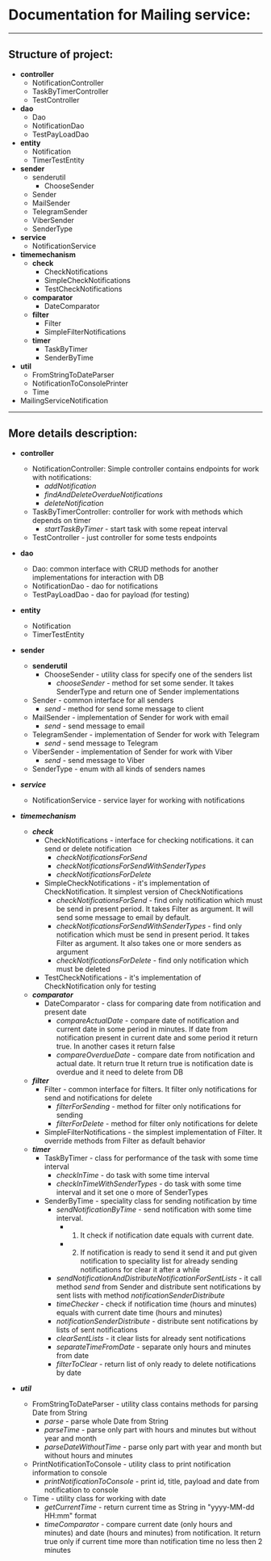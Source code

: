 # Documentation for Mailing service:
***
## Structure of project:
* **controller**
    * NotificationController
    * TaskByTimerController
    * TestController
* **dao**
    * Dao
    * NotificationDao
    * TestPayLoadDao
* **entity**
    * Notification
    * TimerTestEntity
* **sender**
   * senderutil
      * ChooseSender
   * Sender
   * MailSender
   * TelegramSender
   * ViberSender
   * SenderType
* **service**
    * NotificationService
* **timemechanism**
    * **check**
      * CheckNotifications
      * SimpleCheckNotifications
      * TestCheckNotifications
    * **comparator**
      * DateComparator
    * **filter**
      * Filter
      * SimpleFilterNotifications
    * **timer**
      * TaskByTimer
      * SenderByTime
* **util**
    * FromStringToDateParser
    * NotificationToConsolePrinter
    * Time
* MailingServiceNotification

***
## More details description:
* **controller**
    * NotificationController:
  Simple controller contains endpoints for work with notifications:
      * *addNotification*
      * *findAndDeleteOverdueNotifications*
      * *deleteNotification*
    * TaskByTimerController: controller for work with methods which depends on
  timer
      * *startTaskByTimer* - start task with some repeat interval
    * TestController - just controller for some tests endpoints
* **dao**
    * Dao: common interface with CRUD methods for another implementations for 
  interaction with DB
    * NotificationDao - dao for notifications
    * TestPayLoadDao - dao for payload (for testing)
* **entity**
    * Notification
    * TimerTestEntity

* **sender**
    * **senderutil**
        * ChooseSender - utility class for specify one of the senders list
          * *chooseSender* - method for set some sender. It takes SenderType
      and return one of Sender implementations
    * Sender - common interface for all senders
        * *send* - method for send some message to client
    * MailSender - implementation of Sender for work with email
      * *send* - send message to email
    * TelegramSender - implementation of Sender for work with Telegram
        * *send* - send message to Telegram
    * ViberSender - implementation of Sender for work with Viber
        * *send* - send message to Viber
    * SenderType - enum with all kinds of senders names
* ***service***
    * NotificationService - service layer for working with notifications
* ***timemechanism***
    * ***check***
        * CheckNotifications - interface for checking notifications. it
      can send or delete notification
          * *checkNotificationsForSend*
          * *checkNotificationsForSendWithSenderTypes*
          * *checkNotificationsForDelete*
        * SimpleCheckNotifications - it's implementation of CheckNotification.
      It simplest version of CheckNotifications
          * *checkNotificationsForSend* - find only notification which must be
          send in present period. It takes Filter as argument. It will
          send some message to email by default.
          * *checkNotificationsForSendWithSenderTypes* - find only notification which must be
            send in present period. It takes Filter as argument. It also takes one or
          more senders as argument
          * *checkNotificationsForDelete* - find only notification which must be
            deleted
        * TestCheckNotifications - it's implementation of CheckNotification only
      for testing
    * ***comparator***
      * DateComparator - class for comparing date from notification and
      present date
          * *compareActualDate* - compare date of notification and current date in some period in
        minutes. If date from notification present in current date and some period it return true. In 
        another cases it return false
         * *compareOverdueDate* - compare date from notification and actual date. It return true
        It return true is notification date is overdue and it need to delete from DB
    * ***filter***
        * Filter - common interface for filters. It filter only notifications
  for send and notifications for delete
          * *filterForSending* - method for filter only notifications
      for sending
          * *filterForDelete* - method for filter only notifications
      for delete
      * SimpleFilterNotifications - the simplest implementation of Filter.
  It override methods from Filter as default behavior
    * ***timer***
      * TaskByTimer - class for performance of the task with some time
  interval
        * *checkInTime* - do task with some time interval
        * *checkInTimeWithSenderTypes* - do task with some time interval and
    it set one o more of SenderTypes
      * SenderByTime - speciality class for sending notification by time
          * *sendNotificationByTime* - send notification with some time interval. 
            * 1. It check if notification date equals with current date.
            * 2. If notification is ready to send it send it and put given notification
        to speciality list for already sending notifications for clear it after a while
          * *sendNotificationAndDistributeNotificationForSentLists* - it call method *send* from Sender and
        distribute sent notifications by sent lists with method *notificationSenderDistribute*
          * *timeChecker* - check if notification time (hours and minutes) equals
        with current date time (hours and minutes)
          * *notificationSenderDistribute* - distribute sent notifications by lists of sent
        notifications
          * *clearSentLists* - it clear lists for already sent notifications
          * *separateTimeFromDate* - separate only hours and minutes from date
          * *filterToClear* - return list of only ready to delete notifications
        by date
* ***util***
    * FromStringToDateParser - utility class contains methods for parsing 
  Date from String
      * *parse* - parse whole Date from String
      * *parseTime* - parse only part with hours and minutes but without year and month
      * *parseDateWithoutTime* - parse only part with year and month but without 
      hours and minutes
    * PrintNotificationToConsole - utility class to print notification
  information to console
      * *printNotificationToConsole* - print id, title, payload and date from
      notification to console
    * Time - utility class for working with date
      * *getCurrentTime* - return current time as String in "yyyy-MM-dd HH:mm" format
      * *timeComparator* - compare current date (only hours and minutes) and
      date (hours and minutes) from notification. It return true only if current time
      more than notification time no less then 2 minutes
  
          
  



  